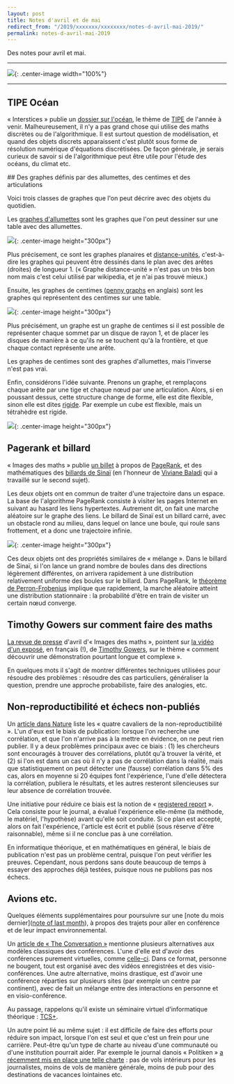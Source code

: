```yaml
---
layout: post
title: Notes d'avril et de mai
redirect_from: "/2019/xxxxxxx/xxxxxxxx/notes-d-avril-mai-2019/"
permalink: notes-d-avril-mai-2019
---
```


Des notes pour avril et mai. 

--- 
![](assets/potager.png){: .center-image width="100%"}

---

## TIPE Océan
« Interstices » publie un 
[dossier sur l'océan](https://interstices.info/dossier/tipe-2019-2020-ocean/), 
le thème de 
[TIPE](https://fr.wikipedia.org/wiki/Travail_d%27initiative_personnelle_encadr%C3%A9) 
de l'année à venir.
Malheureusement, il n'y a pas grand chose qui utilise des maths discrètes ou de 
l'algorithmique. Il est surtout question de modélisation, et quand des objets 
discrets 
apparaissent c'est plutôt sous forme de résolution numérique d'équations 
discrétisées.
De façon générale, je serais curieux de savoir si de l'algorithmique peut 
être utile pour l'étude des océans, du climat etc.

## Des graphes définis par des allumettes, des centimes et des articulations

Voici trois classes de graphes que l'on peut décrire avec des objets du quotidien.

Les [graphes d'allumettes](https://fr.wikipedia.org/wiki/Graphe_allumette) sont 
les graphes que l'on peut dessiner sur une table avec des allumettes. 

![](assets/alumettes.png){: .center-image height="300px"}

Plus précisement, ce sont les graphes planaires et 
[distance-unités](https://fr.wikipedia.org/wiki/Graphe_distance-unit%C3%A9), 
c'est-à-dire les graphes qui peuvent être dessinés dans le plan avec des 
arêtes (droites) de longueur 1. (« Graphe distance-unité » n'est pas un très bon 
nom mais c'est celui utilisé par wikipedia, et je n'ai pas trouvé mieux.)

Ensuite, les graphes de centimes 
([penny graphs](https://en.wikipedia.org/wiki/Penny_graph) en anglais) sont les 
graphes qui représentent des centimes sur une table.

![](assets/pennies.png){: .center-image height="300px"}

Plus précisément, un graphe est un graphe de centimes si il est possible de 
représenter 
chaque sommet par un disque de rayon 1, et de placer les disques de manière à ce
qu'ils ne se touchent qu'à la frontière, et que chaque contact représente une 
arête.

Les graphes de centimes sont des graphes d'allumettes, mais l'inverse n'est pas 
vrai.

Enfin, considérons l'idée suivante. Prenons un graphe, et remplaçons 
chaque arête par une tige et chaque nœud par une articulation.
Alors, si en poussant dessus, cette structure change de forme, elle est dite 
flexible, sinon elle est dites 
[rigide](https://fr.wikipedia.org/wiki/Rigidit%C3%A9_structurelle).
Par exemple un cube est flexible, mais un tétrahèdre est rigide.

![](assets/rigide.png){: .center-image height="300px"}

## Pagerank et billard

« Images des maths » publie 
[un billet](http://images.math.cnrs.fr/De-l-algorithme-de-Google-aux-billards-de-Sinai.html)
à propos de [PageRank](https://fr.wikipedia.org/wiki/PageRank), et des 
mathématiques des 
[billards de Sinaï](https://fr.wikipedia.org/wiki/Billard_de_Sina%C3%AF) 
(en l'honneur de 
[Viviane Baladi](https://fr.wikipedia.org/wiki/Viviane_Baladi) qui a travaillé 
sur le second sujet).

Les deux objets ont en commun de traiter d'une trajectoire dans un espace.
La base de l'algorithme PageRank consiste à visiter les pages Internet en 
suivant au hasard les liens hypertextes. 
Autrement dit, on fait une marche aléatoire sur le
graphe des liens.
Le billard de Sinaï est un billard carré, avec un obstacle rond au milieu, dans 
lequel on lance une boule, qui roule sans frottement, 
et a donc une trajectoire infinie.

![](assets/billard.png){: .center-image height="300px"}

Ces deux objets ont des propriétés similaires de « mélange ». Dans le billard de 
Sinaï, si l'on lance un grand nombre de boules dans des directions légèrement 
différentes, on arrivera rapidement à une distribution relativement uniforme des 
boules sur le billard. 
Dans PageRank, le 
[théorème de Perron-Frobenius](https://fr.wikipedia.org/wiki/Th%C3%A9or%C3%A8me_de_Perron-Frobenius)
implique que rapidement, la marche aléatoire atteint une distribution 
stationnaire : la probabilité d'être en train de visiter un certain nœud 
converge.

## Timothy Gowers sur comment faire des maths

[La revue de presse](http://images.math.cnrs.fr/Revue-de-presse-avril-2019.html#readmore)
d'avril d'« Images des maths », pointent sur 
[la vidéo d'un exposé](https://smf.emath.fr/smf-dossiers-et-ressources/t-gowers-comment-decouvrir-une-demonstration-pourtant-longue-et-complexe), 
en français (!), de 
[Timothy Gowers](https://fr.wikipedia.org/wiki/Timothy_Gowers), sur le thème 
« comment découvrir une démonstration pourtant longue et complexe ».

En quelques mots il s'agit de montrer différentes techniques utilisées pour 
résoudre des problèmes : résoudre des cas particuliers, généraliser la question, 
prendre une approche probabiliste, faire des analogies, etc. 

## Non-reproductibilité et échecs non-publiés

Un [article dans Nature](https://www.nature.com/articles/d41586-019-01307-2?utm_source=twt_nnc&utm_medium=social&utm_campaign=naturenews&sf211598052=1) 
liste les « quatre cavaliers de la non-reproductibilité ».
L'un d'eux est le biais de publication: lorsque l'on recherche une corrélation, 
et que l'on n'arrive pas à la mettre en évidence, on ne peut rien publier.
Il y a deux problèmes principaux avec ce biais : (1) les chercheurs sont 
encouragés à trouver des corrélations, plutôt qu'à trouver la vérité, et (2) 
si l'on est dans un cas où il n'y a pas de corrélation dans la réalité, mais 
que statistiquement on peut détecter une (fausse) corrélation dans 5% des cas, 
alors en moyenne si 20 équipes font l'expérience, l'une d'elle détectera la 
corrélation, publiera le résultats, et les autres resteront silencieuses sur leur
absence de corrélation trouvée.

Une initiative pour réduire ce biais est la notion de 
« [registered report](https://cos.io/rr/) ». Cela consiste pour le journal, a 
évalué l'expérience elle-même (la méthode, le matériel, l'hypothèse) avant 
qu'elle soit conduite. Si ce plan est accepté, alors on fait l'expérience, 
l'article est écrit et publié (sous réserve d'être raisonnable), même si il ne 
conclue pas à une corrélation.

En informatique théorique, et en mathématiques en général, le biais de 
publication n'est pas un problème central, puisque l'on peut vérifier les 
preuves. Cependant, nous perdons sans doute beaucoup de temps à essayer des 
approches déjà testées, puisque nous ne publions pas nos échecs. 

## Avions etc.

Quelques éléments supplémentaires pour poursuivre sur une 
[note du mois dernier]([note of last month](https://discrete-notes.github.io/march-2019-notes-2)), 
à propos des trajets pour aller en conférence et de leur impact environnemental. 

Un [article de « The Conversation »](https://theconversation.com/chercheurs-donnez-lexemple-prenez-moins-lavion-110613)
mentionne plusieurs alternatives aux modèles classiques des conférences.
L'une d'elle est d'avoir des conférences purement virtuelles, comme 
[celle-ci](https://ehc.english.ucsb.edu/?page_id=12687). Dans ce format, 
personne ne bougent, tout est organisé avec des vidéos enregistrées et des 
visio-conférences.
Une autre alternative, moins drastique, est d'avoir une conférence réparties sur 
plusieurs sites (par exemple un centre par continent), avec de fait un mélange 
entre des interactions en personne et en visio-conférence. 

Au passage, rappelons qu'il existe un séminaire virtuel d'informatique 
théorique : [TCS+](https://sites.google.com/site/plustcs/).

Un autre point lié au même sujet : il est difficile de faire des efforts pour 
réduire son impact, lorsque l'on est seul et que c'est un frein pour une 
carrière. Peut-être qu'un type de charte au niveau d'une communauté ou d'une 
institution pourrait aider. 
Par exemple le journal danois « Politiken » 
[a récemment mis en place une telle charte](https://www.lemonde.fr/climat/article/2019/01/16/climat-plus-de-vols-interieurs-pour-les-journalistes-de-politiken_5409874_1652612.html?xtmc=politiken&xtcr=5) : pas de vols intérieurs 
pour les journalistes, moins de vols de manière générale, moins de pub pour des 
destinations de vacances lointaines etc.

